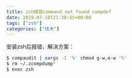 ```yaml
---
title: zsh报错command not found compdef
date: 2019-07-10T21:38:55+08:00
tags: ["zsh"]
categories: ["技术"]
---
```

安装zsh后报错，解决方案：

```bash
$ compaudit | xargs -I '%' chmod g-w,o-w '%'
$ rm ~/.zcompdump*
$ exec zsh
```

